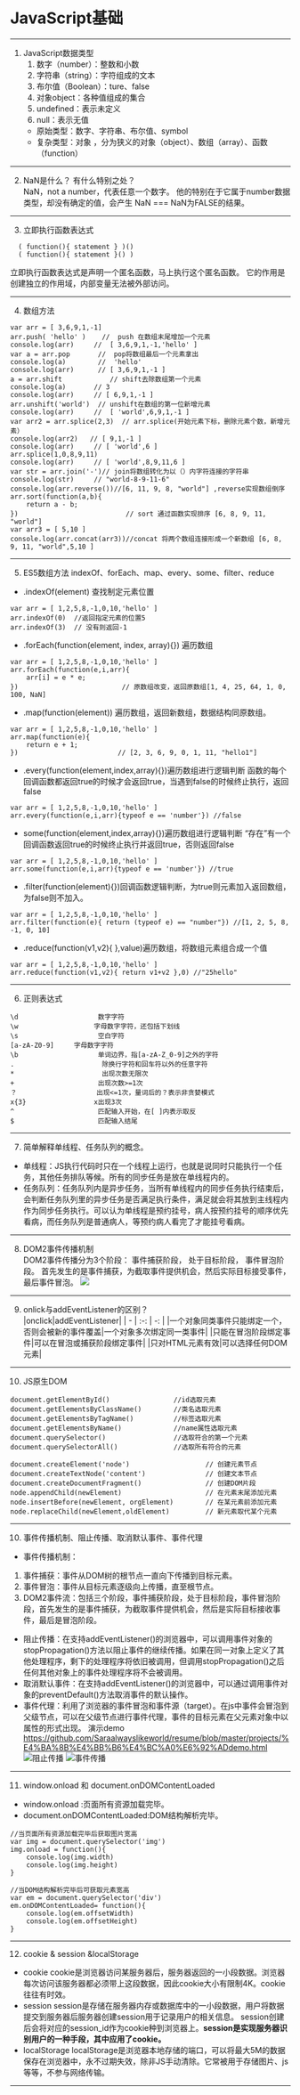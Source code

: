 # JavaScript基础
***
1. JavaScript数据类型
    1. 数字（number）：整数和小数
    2. 字符串（string）：字符组成的文本
    3. 布尔值（Boolean）：ture、false
    4. 对象object：各种值组成的集合
    5. undefined：表示未定义
    6. null：表示无值 
    - 原始类型：数字、字符串、布尔值、symbol
    - 复杂类型：对象
    ，分为狭义的对象（object）、数组（array）、函数（function）
***
2. NaN是什么？ 有什么特别之处？     
NaN，not a number，代表任意一个数字。
他的特别在于它属于number数据类型，却没有确定的值，会产生 NaN === NaN为FALSE的结果。
***
3. 立即执行函数表达式      
```
  ( function(){ statement } )()
  ( function(){ statement }() )
```
立即执行函数表达式是声明一个匿名函数，马上执行这个匿名函数。
它的作用是创建独立的作用域，内部变量无法被外部访问。
***
4. 数组方法     
```
var arr = [ 3,6,9,1,-1] 
arr.push( 'hello' )    //  push 在数组末尾增加一个元素
console.log(arr)     //  [ 3,6,9,1,-1,'hello' ] 
var a = arr.pop       //  pop将数组最后一个元素拿出
console.log(a)        //  'hello'
console.log(arr)      // [ 3,6,9,1,-1 ]
a = arr.shift            // shift去除数组第一个元素
console.log(a)       // 3
console.log(arr)     // [ 6,9,1,-1 ]
arr.unshift('world')  // unshift在数组的第一位新增元素
console.log(arr)     //  [ 'world',6,9,1,-1 ]
var arr2 = arr.splice(2,3)  // arr.splice(开始元素下标，删除元素个数，新增元素）
console.log(arr2)   // [ 9,1,-1 ]
console.log(arr)     // [ 'world',6 ]
arr.splice(1,0,8,9,11)
console.log(arr)     // [ 'world',8,9,11,6 ]
var str = arr.join('-')// join将数组转化为以（）内字符连接的字符串
console.log(str)     // "world-8-9-11-6"
console.log(arr.reverse())//[6, 11, 9, 8, "world"] ,reverse实现数组倒序
arr.sort(function(a,b){
    return a - b;
})                           // sort 通过函数实现排序 [6, 8, 9, 11, "world"]
var arr3 = [ 5,10 ]
console.log(arr.concat(arr3))//concat 将两个数组连接形成一个新数组 [6, 8, 9, 11, "world",5,10 ]
```
***
5. ES5数组方法 indexOf、forEach、map、every、some、filter、reduce       
- .indexOf(element) 查找制定元素位置
```
var arr = [ 1,2,5,8,-1,0,10,'hello' ]
arr.indexOf(0)  //返回指定元素的位置5
arr.indexOf(3)  // 没有则返回-1
```
- .forEach(function(element, index, array){})  遍历数组
```
var arr = [ 1,2,5,8,-1,0,10,'hello' ]
arr.forEach(function(e,i,arr){
    arr[i] = e * e;
})                          // 原数组改变，返回原数组[1, 4, 25, 64, 1, 0, 100, NaN]
```
- .map(function(element)) 遍历数组，返回新数组，数据结构同原数组。
```
var arr = [ 1,2,5,8,-1,0,10,'hello' ]
arr.map(function(e){
    return e + 1;
})                         // [2, 3, 6, 9, 0, 1, 11, "hello1"]
```
- .every(function(element,index,array){})遍历数组进行逻辑判断
函数的每个回调函数都返回true的时候才会返回true，当遇到false的时候终止执行，返回false
```
var arr = [ 1,2,5,8,-1,0,10,'hello' ]
arr.every(function(e,i,arr){typeof e == 'number'}) //false
```
- some(function(element,index,array){})遍历数组进行逻辑判断
“存在”有一个回调函数返回true的时候终止执行并返回true，否则返回false
```
var arr = [ 1,2,5,8,-1,0,10,'hello' ]
arr.some(function(e,i,arr){typeof e == 'number'}) //true
```
- .filter(function(element){})回调函数逻辑判断，为true则元素加入返回数组，为false则不加入。
```
var arr = [ 1,2,5,8,-1,0,10,'hello' ]
arr.filter(function(e){ return (typeof e) == "number"}) //[1, 2, 5, 8, -1, 0, 10]
```
- .reduce(function(v1,v2){ },value)遍历数组，将数组元素组合成一个值
```
var arr = [ 1,2,5,8,-1,0,10,'hello' ]
arr.reduce(function(v1,v2){ return v1+v2 },0) //"25hello"
```
***
6. 正则表达式
```
\d                    数字字符
\w                   字母数字字符，还包括下划线
\s                    空白字符
[a-zA-Z0-9]     字母数字字符
\b                    单词边界，指[a-zA-Z_0-9]之外的字符
.                      除换行字符和回车符以外的任意字符
*                      出现次数无限次
+                     出现次数>=1次
？                    出现<=1次，量词后的？表示非贪婪模式
x{3}                 x出现3次
^                     匹配输入开始，在[ ]内表示取反
$                     匹配输入结尾      
```   
***
7. 简单解释单线程、任务队列的概念。
- 单线程：JS执行代码时只在一个线程上运行，也就是说同时只能执行一个任务，其他任务排队等候。所有的同步任务是放在单线程内的。
- 任务队列：任务队列内是异步任务，当所有单线程内的同步任务执行结束后，会判断任务队列里的异步任务是否满足执行条件，满足就会将其放到主线程内作为同步任务执行。可以认为单线程是预约挂号，病人按预约挂号的顺序优先看病，而任务队列是普通病人，等预约病人看完了才能挂号看病。
***
8. DOM2事件传播机制     
DOM2事件传播分为3个阶段：
事件捕获阶段，
处于目标阶段，
事件冒泡阶段。
首先发生的是事件捕获，为截取事件提供机会，然后实际目标接受事件，最后事件冒泡。
![](http://p5s9qkvol.bkt.clouddn.com/18-4-11/35052285.jpg)
***
9. onlick与addEventListener的区别？     
|onclick|addEventListener|
| - | :-: | -: | 
|一个对象同类事件只能绑定一个，否则会被新的事件覆盖|一个对象多次绑定同一类事件|
|只能在冒泡阶段绑定事件|可以在冒泡或捕获阶段绑定事件|
|只对HTML元素有效|可以选择任何DOM元素| 

***
10. JS原生DOM       
```
document.getElementById()                //id选取元素
document.getElementsByClassName()        //类名选取元素
document.getElementsByTagName()          //标签选取元素
document.getElementsByName()             //name属性选取元素
document.querySelector()                 //选取符合的第一个元素
document.querySelectorAll()              //选取所有符合的元素
```
```
document.createElement('node')                   // 创建元素节点
document.createTextNode('content')               // 创建文本节点
document.createDocumentFragment()                // 创建DOM片段
node.appendChild(newElement)                     // 在元素末尾添加元素
node.insertBefore(newElement, orgElement)        // 在某元素前添加元素
node.replaceChild(newElement,oldElement)         // 新元素取代某个元素
```
***
10. 事件传播机制、阻止传播、取消默认事件、事件代理

- 事件传播机制：
 1. 事件捕获：事件从DOM树的根节点一直向下传播到目标元素。
 2. 事件冒泡：事件从目标元素逐级向上传播，直至根节点。
 3. DOM2事件流：包括三个阶段，事件捕获阶段，处于目标阶段，事件冒泡阶段，首先发生的是事件捕获，为截取事件提供机会，然后是实际目标接收事件，最后是冒泡阶段。
- 阻止传播：在支持addEventListener()的浏览器中，可以调用事件对象的stopPropagation()方法以阻止事件的继续传播。如果在同一对象上定义了其他处理程序，剩下的处理程序将依旧被调用，但调用stopPropagation()之后任何其他对象上的事件处理程序将不会被调用。
- 取消默认事件：在支持addEventListener()的浏览器中，可以通过调用事件对象的preventDefault()方法取消事件的默认操作。
- 事件代理：利用了浏览器的事件冒泡和事件源（target）。在js中事件会冒泡到父级节点，可以在父级节点进行事件代理，事件的目标元素在父元素对象中以属性的形式出现。
演示demo
https://github.com/Saraalwayslikeworld/resume/blob/master/projects/%E4%BA%8B%E4%BB%B6%E4%BC%A0%E6%92%ADdemo.html
![阻止传播](http://sara-demo.oss-cn-beijing.aliyuncs.com/18-3-3/49085358.jpg)
![事件传播](http://sara-demo.oss-cn-beijing.aliyuncs.com/18-3-3/62333732.jpg)
***
11. window.onload 和 document.onDOMContentLoaded 

* window.onload :页面所有资源加载完毕。
* document.onDOMContentLoaded:DOM结构解析完毕。
```
//当页面所有资源加载完毕后获取图片宽高
var img = document.querySelector('img')
img.onload = function(){
    console.log(img.width)
    console.log(img.height)
}
```
```
//当DOM结构解析完毕后可获取元素宽高
var em = document.querySelector('div')
em.onDOMContentLoaded= function(){
    console.log(em.offsetWidth)
    console.log(em.offsetHeight)
}
```
***
12. cookie & session &localStorage 

- cookie
 cookie是浏览器访问某服务器后，服务器返回的一小段数据。浏览器每次访问该服务器都必须带上这段数据，因此cookie大小有限制4K。cookie往往有时效。
- session
 session是存储在服务器内存或数据库中的一小段数据，用户将数据提交到服务器后服务器创建session用于记录用户的相关信息。 session创建后会将对应的session_id作为cookie种到浏览器上。**session是实现服务器识别用户的一种手段，其中应用了cookie。**
- localStorage
localStorage是浏览器本地存储的端口，可以将最大5M的数据保存在浏览器中，永不过期失效，除非JS手动清除。它常被用于存储图片、js等等，不参与网络传输。
***

